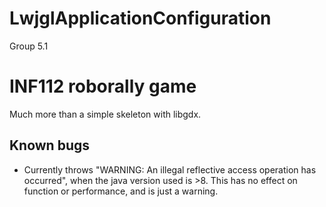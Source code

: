 # LwjglApplicationConfiguration
Group 5.1

# INF112 roborally game
Much more than a simple skeleton with libgdx. 


## Known bugs
- Currently throws "WARNING: An illegal reflective access operation has occurred", 
  when the java version used is >8. This has no effect on function or performance, and is just a warning.
